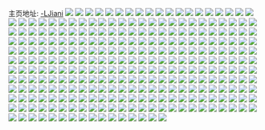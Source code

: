 主页地址: [-LJiani](https://weibo.com/u/6901914409) 
![](https://wx4.sinaimg.cn/mw2000/007x5Je9gy1h9qrkl5f9yj31ar1tuh6h.jpg) 
![](https://wx4.sinaimg.cn/mw2000/007x5Je9gy1h9qrknf2qzj31qc2og4qp.jpg) 
![](https://wx4.sinaimg.cn/mw2000/007x5Je9gy1h9qrkjt6wuj323u35skjm.jpg) 
![](https://wx4.sinaimg.cn/mw2000/007x5Je9gy1h9qrkofyb1j31oz2fj4lk.jpg) 
![](https://wx4.sinaimg.cn/mw2000/007x5Je9gy1h9qrktp8mqj323u35s1ky.jpg) 
![](https://wx4.sinaimg.cn/mw2000/007x5Je9gy1h9qrkwyv0vj323u35sqv5.jpg) 
![](https://wx4.sinaimg.cn/mw2000/007x5Je9gy1h9pcnglxdmj32dc35s7wj.jpg) 
![](https://wx4.sinaimg.cn/mw2000/007x5Je9gy1h9pcnrwpfvj32dc35shdu.jpg) 
![](https://wx4.sinaimg.cn/mw2000/007x5Je9gy1h9pcn7n0mmj320k2oqhdu.jpg) 
![](https://wx4.sinaimg.cn/mw2000/007x5Je9gy1h9pcnzkfnuj32w8266u0x.jpg) 
![](https://wx4.sinaimg.cn/mw2000/007x5Je9gy1h9pco7pnyej335s2dcnpe.jpg) 
![](https://wx4.sinaimg.cn/mw2000/007x5Je9gy1h9pcocuscoj32dc35shdu.jpg) 
![](https://wx4.sinaimg.cn/mw2000/007x5Je9gy1h9m3p78t96j31j02btnpd.jpg) 
![](https://wx4.sinaimg.cn/mw2000/007x5Je9gy1h9m3pbrk7kj31wc2jqu0x.jpg) 
![](https://wx4.sinaimg.cn/mw2000/007x5Je9gy1h9m3pd425oj327d2wv7wi.jpg) 
![](https://wx4.sinaimg.cn/mw2000/007x5Je9gy1h9m3p3qdlsj327l2y51ky.jpg) 
![](https://wx4.sinaimg.cn/mw2000/007x5Je9gy1h9m3pak9dxj31w72iy7wi.jpg) 
![](https://wx4.sinaimg.cn/mw2000/007x5Je9gy1h9m3p8zzksj329s3044qr.jpg) 
![](https://wx4.sinaimg.cn/mw2000/007x5Je9gy1h9m3p1vcfaj30sg9cux6t.jpg) 
![](https://wx4.sinaimg.cn/mw2000/007x5Je9gy1h9m3os1sbhj326a2vnkjm.jpg) 
![](https://wx4.sinaimg.cn/mw2000/007x5Je9ly1h9f8snrz5cj32dc35skjm.jpg) 
![](https://wx4.sinaimg.cn/mw2000/007x5Je9ly1h9bb0urin5j31pp2kle81.jpg) 
![](https://wx4.sinaimg.cn/mw2000/007x5Je9ly1h9bb0wvn7tj323u35shdu.jpg) 
![](https://wx4.sinaimg.cn/mw2000/007x5Je9ly1h9bb0yxofbj323u35se82.jpg) 
![](https://wx4.sinaimg.cn/mw2000/007x5Je9ly1h9bb10xycyj323234m4qq.jpg) 
![](https://wx4.sinaimg.cn/mw2000/007x5Je9ly1h9bb12l1ouj323u35sb2a.jpg) 
![](https://wx4.sinaimg.cn/mw2000/007x5Je9ly1h9bb0thielj323u35s7wi.jpg) 
![](https://wx4.sinaimg.cn/mw2000/007x5Je9ly1h9bb13efwtj32c03404qq.jpg) 
![](https://wx4.sinaimg.cn/mw2000/007x5Je9ly1h982lxahjpj32dc35skjl.jpg) 
![](https://wx4.sinaimg.cn/mw2000/007x5Je9ly1h982lz8ct5j32dc35snpd.jpg) 
![](https://wx4.sinaimg.cn/mw2000/007x5Je9ly1h982m15j0nj32dc35skjl.jpg) 
![](https://wx4.sinaimg.cn/mw2000/007x5Je9ly1h982m2x4qfj32dc35shdt.jpg) 
![](https://wx4.sinaimg.cn/mw2000/007x5Je9ly1h982lw3axoj32dc35sqv5.jpg) 
![](https://wx4.sinaimg.cn/mw2000/007x5Je9ly1h982m4brjbj32dc35snpd.jpg) 
![](https://wx4.sinaimg.cn/mw2000/007x5Je9ly1h93nsbuzb1j31qv2mbb29.jpg) 
![](https://wx4.sinaimg.cn/mw2000/007x5Je9ly1h93nsdcu81j31r32mnkjl.jpg) 
![](https://wx4.sinaimg.cn/mw2000/007x5Je9ly1h93ns9o4pmj323n2y8b29.jpg) 
![](https://wx4.sinaimg.cn/mw2000/007x5Je9ly1h93ns90en0j32c0340x6p.jpg) 
![](https://wx4.sinaimg.cn/mw2000/007x5Je9ly1h93nsa78f2j321q2zjhdt.jpg) 
![](https://wx4.sinaimg.cn/mw2000/007x5Je9ly1h93nse36fgj32c0340b2a.jpg) 
![](https://wx4.sinaimg.cn/mw2000/007x5Je9ly1h91465893rj323u35su0x.jpg) 
![](https://wx4.sinaimg.cn/mw2000/007x5Je9ly1h91463titwj323u35rqv5.jpg) 
![](https://wx4.sinaimg.cn/mw2000/007x5Je9ly1h91465wd5tj32c0340hdt.jpg) 
![](https://wx4.sinaimg.cn/mw2000/007x5Je9ly1h91466fk1mj325m2xbqv5.jpg) 
![](https://wx4.sinaimg.cn/mw2000/007x5Je9ly1h8ppe7j5ryj32c03401ky.jpg) 
![](https://wx4.sinaimg.cn/mw2000/007x5Je9ly1h8ppe81v60j32c035nqv5.jpg) 
![](https://wx4.sinaimg.cn/mw2000/007x5Je9ly1h8ppe8moa3j327u2zahdt.jpg) 
![](https://wx4.sinaimg.cn/mw2000/007x5Je9ly1h8m9malm6hj32c033zhdt.jpg) 
![](https://wx4.sinaimg.cn/mw2000/007x5Je9ly1h8m9mcf1gbj32c0340x6p.jpg) 
![](https://wx4.sinaimg.cn/mw2000/007x5Je9ly1h8m9mbrqj2j32c0340u0x.jpg) 
![](https://wx4.sinaimg.cn/mw2000/007x5Je9ly1h8m9mb18gej325x2xk1kx.jpg) 
![](https://wx4.sinaimg.cn/mw2000/007x5Je9ly1h8m9m9zbj9j322h2ra4p6.jpg) 
![](https://wx4.sinaimg.cn/mw2000/007x5Je9ly1h8ggev3lcsj32c0340npd.jpg) 
![](https://wx4.sinaimg.cn/mw2000/007x5Je9ly1h8ggevo1lyj32c0340qv5.jpg) 
![](https://wx4.sinaimg.cn/mw2000/007x5Je9ly1h8ggew4n0bj31t32es7wh.jpg) 
![](https://wx4.sinaimg.cn/mw2000/007x5Je9ly1h8d04mogflj30u014010h.jpg) 
![](https://wx4.sinaimg.cn/mw2000/007x5Je9ly1h8d04lzkz8j30u0140q8g.jpg) 
![](https://wx4.sinaimg.cn/mw2000/007x5Je9ly1h8d04nbty7j30u0140dlk.jpg) 
![](https://wx4.sinaimg.cn/mw2000/007x5Je9ly1h8d04nwnw7j30u0140grh.jpg) 
![](https://wx4.sinaimg.cn/mw2000/007x5Je9ly1h8bykqm2k6j30u014040x.jpg) 
![](https://wx4.sinaimg.cn/mw2000/007x5Je9ly1h8bykr2vjnj30u0140jtt.jpg) 
![](https://wx4.sinaimg.cn/mw2000/007x5Je9ly1h8bykrdfs1j30u0140jti.jpg) 
![](https://wx4.sinaimg.cn/mw2000/007x5Je9ly1h8bykt3grgj30u01hcgsx.jpg) 
![](https://wx4.sinaimg.cn/mw2000/007x5Je9ly1h8bykthi41j30u013zgnq.jpg) 
![](https://wx4.sinaimg.cn/mw2000/007x5Je9ly1h8bykua9zhj30u01400uy.jpg) 
![](https://wx4.sinaimg.cn/mw2000/007x5Je9ly1h88a6oaadyj32c0340npg.jpg) 
![](https://wx4.sinaimg.cn/mw2000/007x5Je9ly1h88a6pgz7zj32c0340qv8.jpg) 
![](https://wx4.sinaimg.cn/mw2000/007x5Je9ly1h88a6n1jsuj31sc2ds4qq.jpg) 
![](https://wx4.sinaimg.cn/mw2000/007x5Je9ly1h88a6qx1nej32c0340b2c.jpg) 
![](https://wx4.sinaimg.cn/mw2000/007x5Je9ly1h88a6sfh7lj32c03407wk.jpg) 
![](https://wx4.sinaimg.cn/mw2000/007x5Je9ly1h88a6t18g0j31rq2d0b29.jpg) 
![](https://wx4.sinaimg.cn/mw2000/007x5Je9ly1h88a6u5unwj32c0340b2c.jpg) 
![](https://wx4.sinaimg.cn/mw2000/007x5Je9ly1h88a6v27yzj32c0340u0x.jpg) 
![](https://wx4.sinaimg.cn/mw2000/007x5Je9ly1h82nbodkjcj32c0340x6p.jpg) 
![](https://wx4.sinaimg.cn/mw2000/007x5Je9ly1h82nbp2ri8j31sc2dsu0x.jpg) 
![](https://wx4.sinaimg.cn/mw2000/007x5Je9ly1h82nbrxxpyj32c03407wj.jpg) 
![](https://wx4.sinaimg.cn/mw2000/007x5Je9ly1h82nbso6pej31dq1uae81.jpg) 
![](https://wx4.sinaimg.cn/mw2000/007x5Je9ly1h82nbtoflcj31sc2dsqv6.jpg) 
![](https://wx4.sinaimg.cn/mw2000/007x5Je9ly1h82nbu78hwj30sg1ux7sy.jpg) 
![](https://wx4.sinaimg.cn/mw2000/007x5Je9ly1h7kuwtyrtaj31sc2ds1kz.jpg) 
![](https://wx4.sinaimg.cn/mw2000/007x5Je9ly1h7kuwuuhbxj31mp269kjl.jpg) 
![](https://wx4.sinaimg.cn/mw2000/007x5Je9ly1h7kuwnzv0oj31sc2dsu0x.jpg) 
![](https://wx4.sinaimg.cn/mw2000/007x5Je9ly1h7kuwq5ns0j30xc4miu0x.jpg) 
![](https://wx4.sinaimg.cn/mw2000/007x5Je9ly1h7kuwrubeij30uk48n7wi.jpg) 
![](https://wx4.sinaimg.cn/mw2000/007x5Je9gy1h7cixr0j1qj31400u0q6p.jpg) 
![](https://wx4.sinaimg.cn/mw2000/007x5Je9gy1h73x2e45ksj324b2tqqv5.jpg) 
![](https://wx4.sinaimg.cn/mw2000/007x5Je9gy1h73x2kxo8bj32dc35s1ky.jpg) 
![](https://wx4.sinaimg.cn/mw2000/007x5Je9gy1h73x2msp2tj31xm2kux6p.jpg) 
![](https://wx4.sinaimg.cn/mw2000/007x5Je9gy1h71q6aceavj30tu0tuab9.jpg) 
![](https://wx4.sinaimg.cn/mw2000/007x5Je9gy1h71q69e5bmj32122121cz.jpg) 
![](https://wx4.sinaimg.cn/mw2000/007x5Je9gy1h70avlcwodj30nu0vtn5h.jpg) 
![](https://wx4.sinaimg.cn/mw2000/007x5Je9gy1h6flvuj9u2j32bx340qv5.jpg) 
![](https://wx4.sinaimg.cn/mw2000/007x5Je9gy1h6flvwkqqej31z92n37kp.jpg) 
![](https://wx4.sinaimg.cn/mw2000/007x5Je9gy1h6flw3bhfjj321r2qcahq.jpg) 
![](https://wx4.sinaimg.cn/mw2000/007x5Je9gy1h6flw75mbwj32c0340tfz.jpg) 
![](https://wx4.sinaimg.cn/mw2000/007x5Je9gy1h6flvyclocj32c02c0qv5.jpg) 
![](https://wx4.sinaimg.cn/mw2000/007x5Je9gy1h6fly5jjs8j30q80tygwr.jpg) 
![](https://wx4.sinaimg.cn/mw2000/007x5Je9gy1h6fm79eh0uj32c02c0qv5.jpg) 
![](https://wx4.sinaimg.cn/mw2000/007x5Je9gy1h6fm7arb48j32c02c01ky.jpg) 
![](https://wx4.sinaimg.cn/mw2000/007x5Je9gy1h6fm9ir11fj32c02c0qv5.jpg) 
![](https://wx4.sinaimg.cn/mw2000/007x5Je9gy1h5ulw6x45yj32c02c0u0x.jpg) 
![](https://wx4.sinaimg.cn/mw2000/007x5Je9gy1h5ulw4knmrj30xc3de41u.jpg) 
![](https://wx4.sinaimg.cn/mw2000/007x5Je9gy1h5nnlv7o2dj32c02c0x6p.jpg) 
![](https://wx4.sinaimg.cn/mw2000/007x5Je9gy1h5nnltsz3yj32c02c04qq.jpg) 
![](https://wx4.sinaimg.cn/mw2000/007x5Je9gy1h5nnlwazsbj32c02c0qv5.jpg) 
![](https://wx4.sinaimg.cn/mw2000/007x5Je9gy1h5nnlxev1xj32c02c0b29.jpg) 
![](https://wx4.sinaimg.cn/mw2000/007x5Je9gy1h5541d4buyj31tl2qx4qq.jpg) 
![](https://wx4.sinaimg.cn/mw2000/007x5Je9gy1h5541dwjq3j31w42nw7wh.jpg) 
![](https://wx4.sinaimg.cn/mw2000/007x5Je9gy1h5541ezcqwj32c03407wi.jpg) 
![](https://wx4.sinaimg.cn/mw2000/007x5Je9gy1h55418xen3j32c03404qs.jpg) 
![](https://wx4.sinaimg.cn/mw2000/007x5Je9gy1h4ca1tihyej31s42diu0x.jpg) 
![](https://wx4.sinaimg.cn/mw2000/007x5Je9gy1h4ca1wgy94j320c2q7kjl.jpg) 
![](https://wx4.sinaimg.cn/mw2000/007x5Je9gy1h4ca1xpcy7j323k2spe82.jpg) 
![](https://wx4.sinaimg.cn/mw2000/007x5Je9gy1h4ca1s3e80j32c03404qq.jpg) 
![](https://wx4.sinaimg.cn/mw2000/007x5Je9gy1h3x7i0fkewj32c0340x6q.jpg) 
![](https://wx4.sinaimg.cn/mw2000/007x5Je9gy1h3x7i1iu1kj32c0340qv5.jpg) 
![](https://wx4.sinaimg.cn/mw2000/007x5Je9gy1h3x7hqamyfj32c0340x6p.jpg) 
![](https://wx4.sinaimg.cn/mw2000/007x5Je9gy1h3x7hoiwcuj32c0340b2b.jpg) 
![](https://wx4.sinaimg.cn/mw2000/007x5Je9gy1h3x7hrf0qnj31sc2dsb29.jpg) 
![](https://wx4.sinaimg.cn/mw2000/007x5Je9gy1h3x7hwcfqmj324s2ud7wi.jpg) 
![](https://wx4.sinaimg.cn/mw2000/007x5Je9gy1h3x7hkfxymj325n2te7wi.jpg) 
![](https://wx4.sinaimg.cn/mw2000/007x5Je9gy1h3x7ht587rj31zc2p7e82.jpg) 
![](https://wx4.sinaimg.cn/mw2000/007x5Je9gy1h3x7huiig2j32c0340u0y.jpg) 
![](https://wx4.sinaimg.cn/mw2000/007x5Je9gy1h3x7i3n1uvj32c0340kjm.jpg) 
![](https://wx4.sinaimg.cn/mw2000/007x5Je9gy1h3x7i6idozj32c0340e82.jpg) 
![](https://wx4.sinaimg.cn/mw2000/007x5Je9gy1h3x7ibz6p9j323d27w7wi.jpg) 
![](https://wx4.sinaimg.cn/mw2000/007x5Je9gy1h1qudrh1xhj30u0190dnb.jpg) 
![](https://wx4.sinaimg.cn/mw2000/007x5Je9gy1h1quds4wq8j30u016ln4k.jpg) 
![](https://wx4.sinaimg.cn/mw2000/007x5Je9gy1h1qudstvhpj30u0190jz0.jpg) 
![](https://wx4.sinaimg.cn/mw2000/007x5Je9gy1h1qudtgy6yj30u019mjyo.jpg) 
![](https://wx4.sinaimg.cn/mw2000/007x5Je9gy1h1qududng2j30u017pgt6.jpg) 
![](https://wx4.sinaimg.cn/mw2000/007x5Je9gy1h1qudq8ae0j30u016810m.jpg) 
![](https://wx4.sinaimg.cn/mw2000/007x5Je9gy1h1gcblobh7j32c02c0x6q.jpg) 
![](https://wx4.sinaimg.cn/mw2000/007x5Je9gy1h1gcbn4zs8j31s41rx4qp.jpg) 
![](https://wx4.sinaimg.cn/mw2000/007x5Je9gy1h1gcboe6t7j31s31ylnpd.jpg) 
![](https://wx4.sinaimg.cn/mw2000/007x5Je9gy1h1gcbjlsedj31s42mp4qr.jpg) 
![](https://wx4.sinaimg.cn/mw2000/007x5Je9gy1h1gcbqx7kaj31s42i11kz.jpg) 
![](https://wx4.sinaimg.cn/mw2000/007x5Je9gy1h1gcbtamtkj31s42dse83.jpg) 
![](https://wx4.sinaimg.cn/mw2000/007x5Je9gy1h1gcbuhrm9j31s428skjl.jpg) 
![](https://wx4.sinaimg.cn/mw2000/007x5Je9gy1gzpseszdctj30u00u07b6.jpg) 
![](https://wx4.sinaimg.cn/mw2000/007x5Je9gy1gzpses1f8xj30u00u0tfu.jpg) 
![](https://wx4.sinaimg.cn/mw2000/007x5Je9gy1gz54z4g81vj30u0140n5f.jpg) 
![](https://wx4.sinaimg.cn/mw2000/007x5Je9gy1gz54z41jqoj30u0140qbf.jpg) 
![](https://wx4.sinaimg.cn/mw2000/007x5Je9gy1gyzg8ut8daj32c03404qr.jpg) 
![](https://wx4.sinaimg.cn/mw2000/007x5Je9gy1gyzga97bu8j31sc2dshdu.jpg) 
![](https://wx4.sinaimg.cn/mw2000/007x5Je9gy1gyzg8zx0sdj32452wfhdu.jpg) 
![](https://wx4.sinaimg.cn/mw2000/007x5Je9gy1gyzg91pv82j32c02c0qv5.jpg) 
![](https://wx4.sinaimg.cn/mw2000/007x5Je9gy1gyuluri4d9j323u35s1kz.jpg) 
![](https://wx4.sinaimg.cn/mw2000/007x5Je9gy1gyuluxt8o4j320o2su4qr.jpg) 
![](https://wx4.sinaimg.cn/mw2000/007x5Je9gy1gyulv308yjj323u35sb2d.jpg) 
![](https://wx4.sinaimg.cn/mw2000/007x5Je9gy1gyulv6uxigj31wg2upu0y.jpg) 
![](https://wx4.sinaimg.cn/mw2000/007x5Je9gy1gyulvcta7lj323m35sb2b.jpg) 
![](https://wx4.sinaimg.cn/mw2000/007x5Je9gy1gyulvipj57j323835sx6q.jpg) 
![](https://wx4.sinaimg.cn/mw2000/007x5Je9gy1gyulu9at1mj323u35skjo.jpg) 
![](https://wx4.sinaimg.cn/mw2000/007x5Je9gy1gytep69vzxj32c035gb2b.jpg) 
![](https://wx4.sinaimg.cn/mw2000/007x5Je9gy1gytepejh7tj32c0340u0z.jpg) 
![](https://wx4.sinaimg.cn/mw2000/007x5Je9gy1gytepj5p4ej32c03401kz.jpg) 
![](https://wx4.sinaimg.cn/mw2000/007x5Je9gy1gytepplm1mj32c03401l0.jpg) 
![](https://wx4.sinaimg.cn/mw2000/007x5Je9gy1gyteputjjaj32c03404qr.jpg) 
![](https://wx4.sinaimg.cn/mw2000/007x5Je9gy1gysbk3eb3zj31r02hcu0y.jpg) 
![](https://wx4.sinaimg.cn/mw2000/007x5Je9gy1gysbk8jqjaj321w2qjhdw.jpg) 
![](https://wx4.sinaimg.cn/mw2000/007x5Je9gy1gysbkb6c07j31sl1sf1ky.jpg) 
![](https://wx4.sinaimg.cn/mw2000/007x5Je9gy1gysbkfnucfj32c0340u0z.jpg) 
![](https://wx4.sinaimg.cn/mw2000/007x5Je9gy1gysbkl0t4uj32c03404qs.jpg) 
![](https://wx4.sinaimg.cn/mw2000/007x5Je9gy1gy9onnnnlcj31vk2tcnpf.jpg) 
![](https://wx4.sinaimg.cn/mw2000/007x5Je9gy1gy9oo91bm8j31vk2tc7wk.jpg) 
![](https://wx4.sinaimg.cn/mw2000/007x5Je9ly1gxqu7xjad6j31ww2pgqv5.jpg) 
![](https://wx4.sinaimg.cn/mw2000/007x5Je9ly1gxqu7z4lvdj32c0340qv6.jpg) 
![](https://wx4.sinaimg.cn/mw2000/007x5Je9ly1gxqu80va0kj32c0340kjm.jpg) 
![](https://wx4.sinaimg.cn/mw2000/007x5Je9ly1gxqu82fi3dj32c0340kjm.jpg) 
![](https://wx4.sinaimg.cn/mw2000/007x5Je9ly1gxo1efg4nbj32cl3407wj.jpg) 
![](https://wx4.sinaimg.cn/mw2000/007x5Je9ly1gxo1dnsy45j32cl340qv6.jpg) 
![](https://wx4.sinaimg.cn/mw2000/007x5Je9ly1gwjhb9yiq6j32dp1rcu0x.jpg) 
![](https://wx4.sinaimg.cn/mw2000/007x5Je9ly1gwjhb66l0jj32ds1scb2a.jpg) 
![](https://wx4.sinaimg.cn/mw2000/007x5Je9ly1gwjhbbed5nj32ds1scu0x.jpg) 
![](https://wx4.sinaimg.cn/mw2000/007x5Je9ly1gwjhbg5yk0j32ds1scb2a.jpg) 
![](https://wx4.sinaimg.cn/mw2000/007x5Je9ly1gwjhbj5klsj32ds1scx6p.jpg) 
![](https://wx4.sinaimg.cn/mw2000/007x5Je9ly1gvcs3da4vbj623u35sb2a02.jpg) 
![](https://wx4.sinaimg.cn/mw2000/007x5Je9ly1gvcs3hn45dj623u35sqv602.jpg) 
![](https://wx4.sinaimg.cn/mw2000/007x5Je9ly1gvcs3m26h8j623u35sb2a02.jpg) 
![](https://wx4.sinaimg.cn/mw2000/007x5Je9ly1gvcs3poywfj623935s4qq02.jpg) 
![](https://wx4.sinaimg.cn/mw2000/007x5Je9ly1gvcs3wdml5j623u35snpe02.jpg) 
![](https://wx4.sinaimg.cn/mw2000/007x5Je9ly1gvcs43rlb7j623u35shdu02.jpg) 
![](https://wx4.sinaimg.cn/mw2000/007x5Je9ly1gvcs39q0goj623u35s7wj02.jpg) 
![](https://wx4.sinaimg.cn/mw2000/007x5Je9ly1gvcs48vhi3j623u35skjm02.jpg) 
![](https://wx4.sinaimg.cn/mw2000/007x5Je9ly1gvcs4dfq8uj623u35rb2a02.jpg) 
![](https://wx4.sinaimg.cn/mw2000/007x5Je9ly1gva7qvi6fsj623u35s1ky02.jpg) 
![](https://wx4.sinaimg.cn/mw2000/007x5Je9ly1gva7r846nbj623u35s7wi02.jpg) 
![](https://wx4.sinaimg.cn/mw2000/007x5Je9ly1gva7r005e2j623u35sb2a02.jpg) 
![](https://wx4.sinaimg.cn/mw2000/007x5Je9ly1gva7r3zdiuj623u35s4qq02.jpg) 
![](https://wx4.sinaimg.cn/mw2000/007x5Je9ly1gva7qr4m7tj623u35s1ky02.jpg) 
![](https://wx4.sinaimg.cn/mw2000/007x5Je9ly1gva7rbpo4sj623u35s7wi02.jpg) 
![](https://wx4.sinaimg.cn/mw2000/007x5Je9ly1guhltavz2sj61sc1scnpd02.jpg) 
![](https://wx4.sinaimg.cn/mw2000/007x5Je9ly1guhltt4dohj31p22acx6p.jpg) 
![](https://wx4.sinaimg.cn/mw2000/007x5Je9ly1guhlufy2x4j61nw27v1ky02.jpg) 
![](https://wx4.sinaimg.cn/mw2000/007x5Je9ly1guhluvlzz8j31z12t0kjm.jpg) 
![](https://wx4.sinaimg.cn/mw2000/007x5Je9ly1guhlt2xdzcj62c0340hdu02.jpg) 
![](https://wx4.sinaimg.cn/mw2000/007x5Je9ly1guhlv7z2g1j62822yku0x02.jpg) 
![](https://wx4.sinaimg.cn/mw2000/007x5Je9ly1guhlwon0zyj62c033ze8202.jpg) 
![](https://wx4.sinaimg.cn/mw2000/007x5Je9ly1guhlvyrc5mj615o335kjl02.jpg) 
![](https://wx4.sinaimg.cn/mw2000/007x5Je9ly1guhlvwsi82j61re23p7wh02.jpg) 
![](https://wx4.sinaimg.cn/mw2000/007x5Je9ly1guhlwbw7zzj32372pzqv6.jpg) 
![](https://wx4.sinaimg.cn/mw2000/007x5Je9gy1gtvshw7a1tj617o1wdh7g02.jpg) 
![](https://wx4.sinaimg.cn/mw2000/007x5Je9gy1gtvsi7a2hmj626j30xb2a02.jpg) 
![](https://wx4.sinaimg.cn/mw2000/007x5Je9gy1gtvshqg0q9j62c0317kjn02.jpg) 
![](https://wx4.sinaimg.cn/mw2000/007x5Je9gy1gtvsip0a7mj619k1yr7wh02.jpg) 
![](https://wx4.sinaimg.cn/mw2000/007x5Je9gy1gsmcgy2mbej31w42it7wi.jpg) 
![](https://wx4.sinaimg.cn/mw2000/007x5Je9gy1gsmch441byj32c0340kjn.jpg) 
![](https://wx4.sinaimg.cn/mw2000/007x5Je9gy1gsmch8sjgjj32c02c0u0x.jpg) 
![](https://wx4.sinaimg.cn/mw2000/007x5Je9gy1gsmchdyoc6j62c02c0qv602.jpg) 
![](https://wx4.sinaimg.cn/mw2000/007x5Je9gy1gsmchjr9i1j32c02c0u0y.jpg) 
![](https://wx4.sinaimg.cn/mw2000/007x5Je9gy1gsmcgsm0kmj32c02c0hdv.jpg) 
![](https://wx4.sinaimg.cn/mw2000/007x5Je9ly1gp10lzqck3j323u35shdt.jpg) 
![](https://wx4.sinaimg.cn/mw2000/007x5Je9ly1gp10m0xdn0j323u35shdt.jpg) 
![](https://wx4.sinaimg.cn/mw2000/007x5Je9ly1gp10m2081wj323u35s4qp.jpg) 
![](https://wx4.sinaimg.cn/mw2000/007x5Je9ly1gp10lyqddlj323u35s1kx.jpg) 
![](https://wx4.sinaimg.cn/mw2000/007x5Je9ly1gp10m34ow9j323u35s4qp.jpg) 
![](https://wx4.sinaimg.cn/mw2000/007x5Je9ly1gp10m430eyj323u35sb0a.jpg) 
![](https://wx4.sinaimg.cn/mw2000/007x5Je9ly1gp10m5fqfuj335s23u1k8.jpg) 
![](https://wx4.sinaimg.cn/mw2000/007x5Je9ly1gp10m6fzt6j335s23u1kx.jpg) 
![](https://wx4.sinaimg.cn/mw2000/007x5Je9ly1gp10madekbj32032wukjn.jpg) 
![](https://wx4.sinaimg.cn/mw2000/007x5Je9ly1gp05gooktqj32c0340e83.jpg) 
![](https://wx4.sinaimg.cn/mw2000/007x5Je9ly1gp05grzhkqj32c0340x6q.jpg) 
![](https://wx4.sinaimg.cn/mw2000/007x5Je9ly1gp05gt4szvj30tu0tunij.jpg) 
![](https://wx4.sinaimg.cn/mw2000/007x5Je9ly1gp05glqtrnj32c03401kz.jpg) 
![](https://wx4.sinaimg.cn/mw2000/007x5Je9ly1gp05ixpb1sj32c02c01kx.jpg) 
![](https://wx4.sinaimg.cn/mw2000/007x5Je9ly1gp05iw5hhaj32c02c0b29.jpg) 
![](https://wx4.sinaimg.cn/mw2000/007x5Je9ly1gp05guvumej32c0340kjl.jpg) 
![](https://wx4.sinaimg.cn/mw2000/007x5Je9ly1gp05gwzwapj32c02c07wh.jpg) 
![](https://wx4.sinaimg.cn/mw2000/007x5Je9ly1gp05gyuzy5j32c0340b29.jpg) 
![](https://wx4.sinaimg.cn/mw2000/007x5Je9gy1gfu90neyh2j30u0140qah.jpg) 
![](https://wx4.sinaimg.cn/mw2000/007x5Je9gy1gfu90nxwwaj30u015y12z.jpg) 
![](https://wx4.sinaimg.cn/mw2000/007x5Je9gy1gfu90oevdzj30u0140thd.jpg) 
![](https://wx4.sinaimg.cn/mw2000/007x5Je9gy1gfu90oss1dj30us0u0wl6.jpg) 
![](https://wx4.sinaimg.cn/mw2000/007x5Je9gy1gfu90pajffj30u0140aj0.jpg) 
![](https://wx4.sinaimg.cn/mw2000/007x5Je9gy1gfu90lv5dgj30u50u00zu.jpg) 
![](https://wx4.sinaimg.cn/mw2000/007x5Je9gy1gfu90prgcbj30u014uk1g.jpg) 
![](https://wx4.sinaimg.cn/mw2000/007x5Je9gy1gfu90q9l9dj30u015kgud.jpg) 
![](https://wx4.sinaimg.cn/mw2000/007x5Je9gy1gfu90qwleej30u00uwgtx.jpg) 
![](https://wx4.sinaimg.cn/mw2000/007x5Je9gy1gfu90rb8b7j30u00u2qau.jpg) 
![](https://wx4.sinaimg.cn/mw2000/007x5Je9gy1gfu90rvp0pj30u01hctqf.jpg) 
![](https://wx4.sinaimg.cn/mw2000/007x5Je9gy1gf3oxn4rwij31lu28r7wi.jpg) 
![](https://wx4.sinaimg.cn/mw2000/007x5Je9gy1gf3oxpna33j31sc2ds4qq.jpg) 
![](https://wx4.sinaimg.cn/mw2000/007x5Je9gy1gf3oxs0nubj31sc2dskjm.jpg) 
![](https://wx4.sinaimg.cn/mw2000/007x5Je9gy1gf3oxtf5suj30rs35bhdt.jpg) 
![](https://wx4.sinaimg.cn/mw2000/007x5Je9gy1gf3oxuzuyaj30rs334npd.jpg) 
![](https://wx4.sinaimg.cn/mw2000/007x5Je9gy1gf3oxvzf9yj30rs2bcb1x.jpg) 
![](https://wx4.sinaimg.cn/mw2000/007x5Je9gy1gf3oxwu9laj30v91votuo.jpg) 
![](https://wx4.sinaimg.cn/mw2000/007x5Je9gy1gf3oxzn1xcj32c0340qv5.jpg) 
![](https://wx4.sinaimg.cn/mw2000/007x5Je9gy1gf3oxk7nnoj32c0340x6q.jpg) 
![](https://wx4.sinaimg.cn/mw2000/007x5Je9gy1gf3oy200ibj32c03404qs.jpg) 
![](https://wx4.sinaimg.cn/mw2000/007x5Je9gy1gckcceb1kxj32c02c0e82.jpg) 
![](https://wx4.sinaimg.cn/mw2000/007x5Je9gy1gckccfax2bj32c02c01fb.jpg) 
![](https://wx4.sinaimg.cn/mw2000/007x5Je9gy1gckcccnd0aj32c02c04qp.jpg) 
![](https://wx4.sinaimg.cn/mw2000/007x5Je9gy1gcdpx5yaiwj30rs2bc7wh.jpg) 
![](https://wx4.sinaimg.cn/mw2000/007x5Je9gy1gcdpx3xuk4j30rs3uwqv5.jpg) 
![](https://wx4.sinaimg.cn/mw2000/007x5Je9gy1gcdpx6x2mvj30rs2bckej.jpg) 
![](https://wx4.sinaimg.cn/mw2000/007x5Je9gy1gcdpxatc72j30rs5eg4qq.jpg) 
![](https://wx4.sinaimg.cn/mw2000/007x5Je9ly1ga5xz3zjffj30u00ujn0f.jpg) 
![](https://wx4.sinaimg.cn/mw2000/007x5Je9ly1ga5y02amw7j30u0140wjt.jpg) 
![](https://wx4.sinaimg.cn/mw2000/007x5Je9ly1ga5y02ncr5j30u0140afu.jpg) 
![](https://wx4.sinaimg.cn/mw2000/007x5Je9ly1ga5y02yaq3j30u00u0wiu.jpg) 
![](https://wx4.sinaimg.cn/mw2000/007x5Je9ly1g9oblith8gj32c02c0kjm.jpg) 
![](https://wx4.sinaimg.cn/mw2000/007x5Je9ly1g9obln7phfj32c02c0npe.jpg) 
![](https://wx4.sinaimg.cn/mw2000/007x5Je9ly1g9oblrcv7pj31sq1wku0x.jpg) 
![](https://wx4.sinaimg.cn/mw2000/007x5Je9ly1g9obltp7ttj31sc1scnpd.jpg) 
![](https://wx4.sinaimg.cn/mw2000/007x5Je9ly1g9oblhqt6bj31sc1scu0x.jpg) 
![](https://wx4.sinaimg.cn/mw2000/007x5Je9ly1g9obmaryrsj33402c0dxk.jpg) 
![](https://wx4.sinaimg.cn/mw2000/007x5Je9ly1g9obzw0yeej32c03404qr.jpg) 
![](https://wx4.sinaimg.cn/mw2000/007x5Je9ly1g9obzxbqfaj32482tqqv5.jpg) 
![](https://wx4.sinaimg.cn/mw2000/007x5Je9ly1g9obztouvlj32c0340e82.jpg) 
![](https://wx4.sinaimg.cn/mw2000/007x5Je9ly1g7x1vpcthqj30u00u0aj7.jpg) 
![](https://wx4.sinaimg.cn/mw2000/007x5Je9ly1g7x1vpu7k2j30u00u0dne.jpg) 
![](https://wx4.sinaimg.cn/mw2000/007x5Je9gy1g5hzzp17nqj32c02c0x6q.jpg) 
![](https://wx4.sinaimg.cn/mw2000/007x5Je9gy1g5hzzrw03gj32c02c0npe.jpg) 
![](https://wx4.sinaimg.cn/mw2000/007x5Je9gy1g5hzzw2jv1j32c02c0x6q.jpg) 
![](https://wx4.sinaimg.cn/mw2000/007x5Je9gy1g5hzzz84fqj32c02c0npd.jpg) 
![](https://wx4.sinaimg.cn/mw2000/007x5Je9gy1g5hzzlzooxj32c02c0b29.jpg) 
![](https://wx4.sinaimg.cn/mw2000/007x5Je9gy1g5i006x45vj32c02c01kz.jpg) 
![](https://wx4.sinaimg.cn/mw2000/007x5Je9gy1g4snzzt7x2j30u00u0n78.jpg) 
![](https://wx4.sinaimg.cn/mw2000/007x5Je9gy1g4so00xrscj30u00u015x.jpg) 
![](https://wx4.sinaimg.cn/mw2000/007x5Je9gy1g4so01g6zdj30u00u0jzs.jpg) 
![](https://wx4.sinaimg.cn/mw2000/007x5Je9gy1g4so020x8yj30u00u0gvp.jpg) 
![](https://wx4.sinaimg.cn/mw2000/007x5Je9gy1g4so02kw4uj31400u0qfy.jpg) 
![](https://wx4.sinaimg.cn/mw2000/007x5Je9gy1g4so03504uj30u00u0q8v.jpg) 
